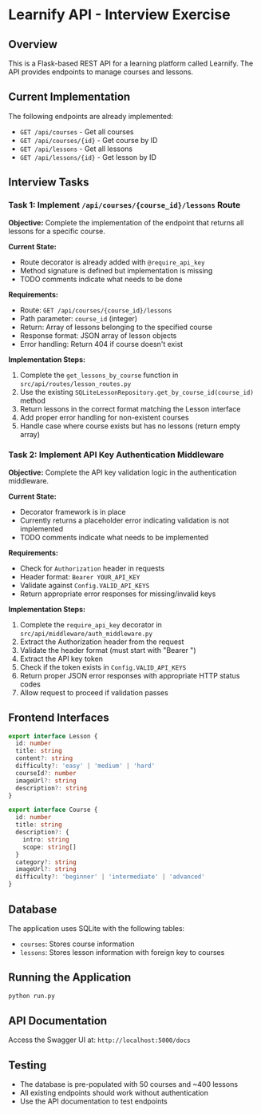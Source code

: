 # Learnify API - Interview Exercise

## Overview
This is a Flask-based REST API for a learning platform called Learnify. The API provides endpoints to manage courses and lessons.

## Current Implementation
The following endpoints are already implemented:
- `GET /api/courses` - Get all courses
- `GET /api/courses/{id}` - Get course by ID
- `GET /api/lessons` - Get all lessons
- `GET /api/lessons/{id}` - Get lesson by ID

## Interview Tasks

### Task 1: Implement `/api/courses/{course_id}/lessons` Route
**Objective:** Complete the implementation of the endpoint that returns all lessons for a specific course.

**Current State:**
- Route decorator is already added with `@require_api_key`
- Method signature is defined but implementation is missing
- TODO comments indicate what needs to be done

**Requirements:**
- Route: `GET /api/courses/{course_id}/lessons`
- Path parameter: `course_id` (integer)
- Return: Array of lessons belonging to the specified course
- Response format: JSON array of lesson objects
- Error handling: Return 404 if course doesn't exist

**Implementation Steps:**
1. Complete the `get_lessons_by_course` function in `src/api/routes/lesson_routes.py`
2. Use the existing `SQLiteLessonRepository.get_by_course_id(course_id)` method
3. Return lessons in the correct format matching the Lesson interface
4. Add proper error handling for non-existent courses
5. Handle case where course exists but has no lessons (return empty array)

### Task 2: Implement API Key Authentication Middleware
**Objective:** Complete the API key validation logic in the authentication middleware.

**Current State:**
- Decorator framework is in place
- Currently returns a placeholder error indicating validation is not implemented
- TODO comments indicate what needs to be implemented

**Requirements:**
- Check for `Authorization` header in requests
- Header format: `Bearer YOUR_API_KEY`
- Validate against `Config.VALID_API_KEYS`
- Return appropriate error responses for missing/invalid keys

**Implementation Steps:**
1. Complete the `require_api_key` decorator in `src/api/middleware/auth_middleware.py`
2. Extract the Authorization header from the request
3. Validate the header format (must start with "Bearer ")
4. Extract the API key token
5. Check if the token exists in `Config.VALID_API_KEYS`
6. Return proper JSON error responses with appropriate HTTP status codes
7. Allow request to proceed if validation passes

## Frontend Interfaces

```typescript
export interface Lesson {
  id: number
  title: string
  content?: string
  difficulty?: 'easy' | 'medium' | 'hard'
  courseId?: number
  imageUrl?: string
  description?: string
}

export interface Course {
  id: number
  title: string
  description?: {
    intro: string
    scope: string[]
  }
  category?: string
  imageUrl?: string
  difficulty?: 'beginner' | 'intermediate' | 'advanced'
}
```

## Database
The application uses SQLite with the following tables:
- `courses`: Stores course information
- `lessons`: Stores lesson information with foreign key to courses

## Running the Application
```bash
python run.py
```

## API Documentation
Access the Swagger UI at: `http://localhost:5000/docs`

## Testing
- The database is pre-populated with 50 courses and ~400 lessons
- All existing endpoints should work without authentication
- Use the API documentation to test endpoints